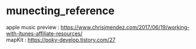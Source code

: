 # munecting_reference


apple music preview : https://www.chrisjmendez.com/2017/06/19/working-with-itunes-affiliate-resources/  
mapKit : https://poky-develop.tistory.com/27

